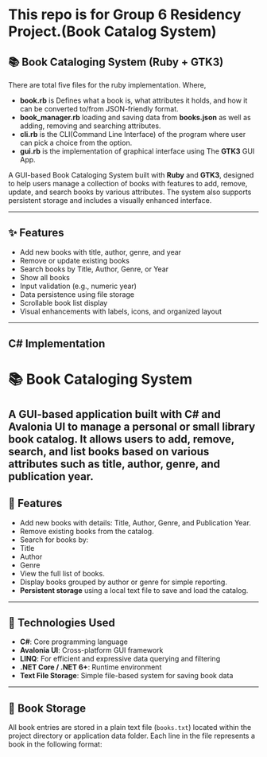 # This repo is for Group 6 Residency Project.(Book Catalog System)
## 📚 Book Cataloging System (Ruby + GTK3)

There are total five files for the ruby implementation. Where,
- **book.rb** is Defines what a book is, what attributes it holds, and how it can be converted to/from JSON-friendly format.
- **book_manager.rb** loading and saving data from **books.json** as well as adding, removing and searching attributes.
- **cli.rb** is the CLI(Command Line Interface) of the program where user can pick a choice from the option.
- **gui.rb** is the implementation of graphical interface using The **GTK3** GUI App.

A GUI-based Book Cataloging System built with **Ruby** and **GTK3**, designed to help users manage a collection of books with features to add, remove, update, and search books by various attributes. The system also supports persistent storage and includes a visually enhanced interface.

---

## ✨ Features

- Add new books with title, author, genre, and year
- Remove or update existing books
- Search books by Title, Author, Genre, or Year
- Show all books
- Input validation (e.g., numeric year)
- Data persistence using file storage
- Scrollable book list display
- Visual enhancements with labels, icons, and organized layout

---

  
## C# Implementation
# 📚 Book Cataloging System
A GUI-based application built with **C# and Avalonia UI** to manage a personal or small library book catalog. It allows users to **add**, **remove**, **search**, and **list** books based on various attributes such as **title**, **author**, **genre**, and **publication year**.
---
## 🚀 Features
- Add new books with details: Title, Author, Genre, and Publication Year.
- Remove existing books from the catalog.
- Search for books by:
 - Title
 - Author
 - Genre
- View the full list of books.
- Display books grouped by author or genre for simple reporting.
- **Persistent storage** using a local text file to save and load the catalog.
---
## 🧠 Technologies Used
- **C#**: Core programming language
- **Avalonia UI**: Cross-platform GUI framework
- **LINQ**: For efficient and expressive data querying and filtering
- **.NET Core / .NET 6+**: Runtime environment
- **Text File Storage**: Simple file-based system for saving book data
---
## 💾 Book Storage
All book entries are stored in a plain text file (`books.txt`) located within the project directory or application data folder. Each line in the file represents a book in the following format:

